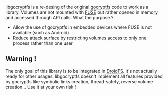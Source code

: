 libgocryptfs is a re-desing of the original [gocryptfs](https://github.com/rfjakob/gocryptfs) code to work as a library. Volumes are not mounted with [FUSE](https://www.kernel.org/doc/html/latest/filesystems/fuse.html) but rather opened in memory and accessed through API calls. What the purpose ?
- Allow the use of gocryptfs in embedded devices where FUSE is not available (such as Android)
- Reduce attack surface by restricting volumes access to only one process rather than one user

## Warning !
The only goal of this library is to be integrated in [DroidFS](https://forge.chapril.org/hardcoresushi/DroidFS). It's not actually ready for other usages. libgocryptfs doesn't implement all features provided by gocryptfs like symbolic links creation, thread-safety, reverse volume creation... Use it at your own risk !
